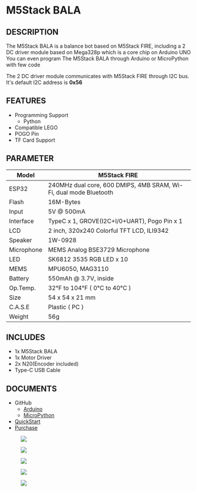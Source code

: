 # M5Stack BALA

## DESCRIPTION

The M5Stack BALA is a balance bot based on M5Stack FIRE, including a 2 DC driver module based on Mega328p which is a core chip on Arduino UNO
You can even program The M5Stack BALA through Arduino or MicroPython with few code

The 2 DC driver module communicates with M5Stack FIRE through I2C bus. It's default I2C address is **0x56**

## FEATURES

- Programming Support
   + Python
- Compatible LEGO
- POGO Pin
- TF Card Support

## PARAMETER

Model | M5Stack FIRE
---|---
ESP32 | 240MHz dual core, 600 DMIPS, 4MB SRAM, Wi-Fi, dual mode Bluetooth
Flash | 16M-Bytes
Input | 5V @ 500mA
Interface | TypeC x 1, GROVE(I2C+I/0+UART), Pogo Pin x 1
LCD | 2 inch, 320x240 Colorful TFT LCD, ILI9342
Speaker | 1W-0928
Microphone | MEMS Analog BSE3729 Microphone
LED | SK6812 3535 RGB LED x 10
MEMS | MPU6050, MAG3110
Battery | 550mAh @ 3.7V, inside
Op.Temp. | 32°F to 104°F ( 0°C to 40°C )
Size | 54 x 54 x 21 mm
C.A.S.E | Plastic ( PC )
Weight | 56g

## INCLUDES

- 1x M5Stack BALA
- 1x Motor Driver
- 2x N20(Encoder included)
- Type-C USB Cable


## DOCUMENTS
- GitHub
    - [Arduino](https://github.com/m5stack/M5Bala)
    - [MicroPython](https://github.com/m5stack/M5Bala)
- [QuickStart](https://github.com/m5stack/M5Bala)
- [Purchase](https://www.aliexpress.com/store/product/M5Satck-New-BALA-Car-ESP32-Development-Mini-Electric-Self-balancing-Car-2DC-Motor-with-Encoder-PSRAM/3226069_32904033658.html?spm=2114.12010615.8148356.40.1fd3724dW3O2Bu.html)

<figure>
    <img src="assets/img/product_pics/applications/bala_1.jpg">
</figure>

<figure>
    <img src="assets/img/product_pics/applications/bala_2.jpg">
</figure>

<figure>
    <img src="assets/img/product_pics/applications/bala_3.jpg">
</figure>

<figure>
    <img src="assets/img/product_pics/applications/bala_4.jpg">
</figure>

<figure>
    <img src="assets/img/product_pics/applications/bala_5.jpg">
</figure>